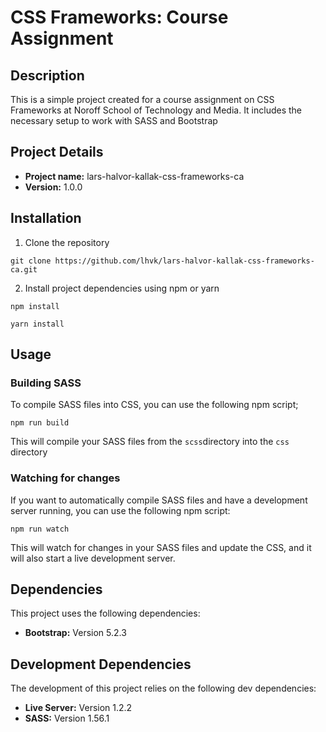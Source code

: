 # CSS Frameworks: Course Assignment

## Description
This is a simple project created for a course assignment on CSS Frameworks at Noroff School of Technology and Media. It includes the necessary setup to work with SASS and Bootstrap

## Project Details
* **Project name:** lars-halvor-kallak-css-frameworks-ca
* **Version:** 1.0.0

## Installation

1. Clone the repository
```
git clone https://github.com/lhvk/lars-halvor-kallak-css-frameworks-ca.git
```
2. Install project dependencies using npm or yarn
```
npm install

yarn install
```
## Usage
### Building SASS
To compile SASS files into CSS, you can use the following npm script;
```
npm run build
```
This will compile your SASS files from the `scss`directory into the `css` directory

### Watching for changes
If you want to automatically compile SASS files and have a development server running, you can use the following npm script:
```
npm run watch
```
This will watch for changes in your SASS files and update the CSS, and it will also start a live development server.

## Dependencies
This project uses the following dependencies:
* **Bootstrap:** Version 5.2.3

## Development Dependencies
The development of this project relies on the following dev dependencies:
* **Live Server:** Version 1.2.2
* **SASS:** Version 1.56.1


